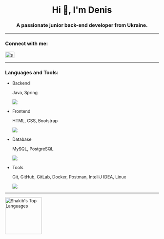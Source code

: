 <h1 align="center">Hi 👋, I'm Denis</h1>
<h3 align="center">A passionate junior back-end developer from Ukraine.</h3>

<hr>

<h3 align="left">Connect with me:</h3>
<p align="left">
<a href="https://linkedin.com/in/denis-volynshykov-47b290249" target="blank"><img align="center" src="https://raw.githubusercontent.com/rahuldkjain/github-profile-readme-generator/master/src/images/icons/Social/linked-in-alt.svg" alt="supunnanayakkara" height="20" width="30" /></a>
</p>

<hr>

<h3 align="left">Languages and Tools:</h3>

- Backend

	<p align="left">
		<p>Java, Spring</p>
	  <a href="https://skillicons.dev">
	    <img src="https://skillicons.dev/icons?i=java,spring" />
	  </a>
	</p>

- Frontend
	<p align="left">
		<p>HTML, CSS, Bootstrap</p>
	  <a href="https://skillicons.dev">
	    <img src="https://skillicons.dev/icons?i=html,css,bootstrap" />
	  </a>
	</p>
  
- Database
	<p align="left">
		<p>MySQL, PostgreSQL</p>
	  <a href="https://skillicons.dev">
	    <img src="https://skillicons.dev/icons?i=mysql,postgresql" />
	  </a>
	</p>

- Tools
	<p align="left">
 		<p>Git, GitHub, GitLab, Docker, Postman, IntelliJ IDEA, Linux</p>
	  <a href="https://skillicons.dev">
	    <img src="https://skillicons.dev/icons?i=git,github,gitlab,docker,postman,idea,linux" />
	  </a>
	</p>

<hr>

<img alt="Shakib's Top Languages" src="https://github-readme-stats.vercel.app/api/top-langs/?username=d-svol&langs_count=8&count_private=true&layout=compact&theme=dark&hide_border=true&hide=Jupyter%20notebook,less&bg_color=151515&title_color=f2f2f2&icon_color=79fe96" style="height: 120px;">


<br><br>
